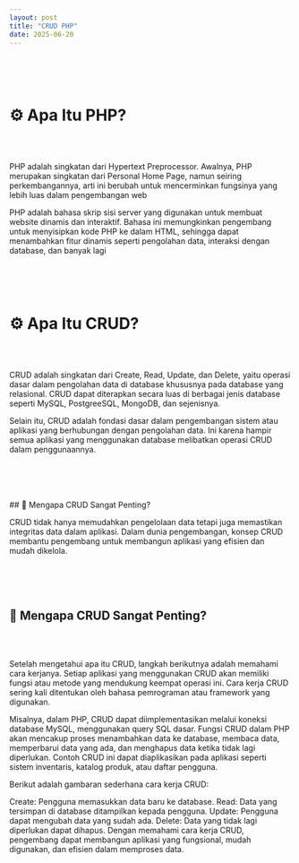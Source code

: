 ```yaml
---
layout: post
title: "CRUD PHP"
date: 2025-06-20
---
```

<br>
<br>
<br>


# ⚙️ Apa Itu PHP?
<br>
<br>


PHP adalah singkatan dari Hypertext Preprocessor. Awalnya, PHP merupakan singkatan dari Personal Home Page, namun seiring perkembangannya, arti ini berubah untuk mencerminkan fungsinya yang lebih luas dalam pengembangan web

PHP adalah bahasa skrip sisi server yang digunakan untuk membuat website dinamis dan interaktif. Bahasa ini memungkinkan pengembang untuk menyisipkan kode PHP ke dalam HTML, sehingga dapat menambahkan fitur dinamis seperti pengolahan data, interaksi dengan database, dan banyak lagi

<br>
<br>
<br>

# ⚙️ Apa Itu CRUD?
<br>
<br>

CRUD adalah singkatan dari Create, Read, Update, dan Delete, yaitu operasi dasar dalam pengolahan data di database khususnya pada database yang relasional. CRUD dapat diterapkan secara luas di berbagai jenis database seperti MySQL, PostgreeSQL, MongoDB, dan sejenisnya.

Selain itu, CRUD adalah fondasi dasar dalam pengembangan sistem atau aplikasi yang berhubungan dengan pengolahan data. Ini karena hampir semua aplikasi yang menggunakan database melibatkan operasi CRUD dalam penggunaannya.


<br>
<br>

<br>
<br>
## 🧩 Mengapa CRUD Sangat Penting?

CRUD tidak hanya memudahkan pengelolaan data tetapi juga memastikan integritas data dalam aplikasi. Dalam dunia pengembangan, konsep CRUD membantu pengembang untuk membangun aplikasi yang efisien dan mudah dikelola.


<br>
<br>

<br>



## 🧩 Mengapa CRUD Sangat Penting?
<br>
<br>


Setelah mengetahui apa itu CRUD, langkah berikutnya adalah memahami cara kerjanya. Setiap aplikasi yang menggunakan CRUD akan memiliki fungsi atau metode yang mendukung keempat operasi ini. Cara kerja CRUD sering kali ditentukan oleh bahasa pemrograman atau framework yang digunakan.

Misalnya, dalam PHP, CRUD dapat diimplementasikan melalui koneksi database MySQL, menggunakan query SQL dasar. Fungsi CRUD dalam PHP akan mencakup proses menambahkan data ke database, membaca data, memperbarui data yang ada, dan menghapus data ketika tidak lagi diperlukan. Contoh CRUD ini dapat diaplikasikan pada aplikasi seperti sistem inventaris, katalog produk, atau daftar pengguna.

Berikut adalah gambaran sederhana cara kerja CRUD:

Create: Pengguna memasukkan data baru ke database.
Read: Data yang tersimpan di database ditampilkan kepada pengguna.
Update: Pengguna dapat mengubah data yang sudah ada.
Delete: Data yang tidak lagi diperlukan dapat dihapus.
Dengan memahami cara kerja CRUD, pengembang dapat membangun aplikasi yang fungsional, mudah digunakan, dan efisien dalam memproses data.